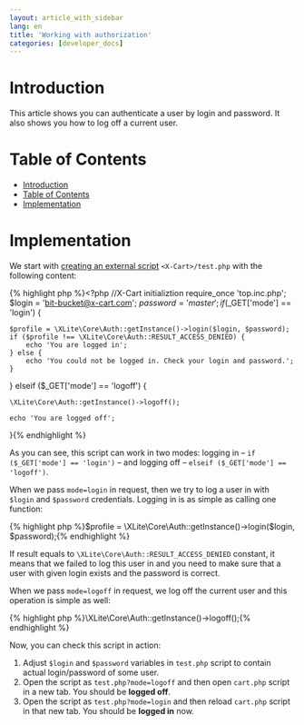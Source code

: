 ```yaml
---
layout: article_with_sidebar
lang: en
title: 'Working with authorization'
categories: [developer_docs]
---
```


# Introduction

This article shows you can authenticate a user by login and password. It also shows you how to log off a current user.

# Table of Contents

*   [Introduction](#Workingwithauthorization-Introduction)
*   [Table of Contents](#Workingwithauthorization-TableofContents)
*   [Implementation](#Workingwithauthorization-Implementation)

# Implementation

We start with [creating an external script](Working-with-X-Cart-externally_8225358.html) `<X-Cart>/test.php` with the following content: 

{% highlight php %}<?php
//X-Cart initializtion
require_once 'top.inc.php';
$login = 'bit-bucket@x-cart.com';
$password = 'master';
if ($_GET['mode'] == 'login') {

    $profile = \XLite\Core\Auth::getInstance()->login($login, $password);
    if ($profile !== \XLite\Core\Auth::RESULT_ACCESS_DENIED) {
        echo 'You are logged in';
    } else {
        echo 'You could not be logged in. Check your login and password.';
    }

} elseif ($_GET['mode'] == 'logoff') {

    \XLite\Core\Auth::getInstance()->logoff();

    echo 'You are logged off';
}{% endhighlight %}

As you can see, this script can work in two modes: logging in – `if ($_GET['mode'] == 'login')` – and logging off – `elseif ($_GET['mode'] == 'logoff')`.

When we pass `mode=login` in request, then we try to log a user in with `$login` and `$password` credentials. Logging in is as simple as calling one function: 

{% highlight php %}$profile = \XLite\Core\Auth::getInstance()->login($login, $password);{% endhighlight %}

If result equals to `\XLite\Core\Auth::RESULT_ACCESS_DENIED` constant, it means that we failed to log this user in and you need to make sure that a user with given login exists and the password is correct.

When we pass `mode=logoff` in request, we log off the current user and this operation is simple as well: 

{% highlight php %}\XLite\Core\Auth::getInstance()->logoff();{% endhighlight %}

Now, you can check this script in action:

1.  Adjust `$login` and `$password` variables in `test.php` script to contain actual login/password of some user.
2.  Open the script as `test.php?mode=logoff` and then open `cart.php` script in a new tab. You should be **logged off**.
3.  Open the script as `test.php?mode=login` and then reload `cart.php` script in that new tab. You should be **logged in** now.